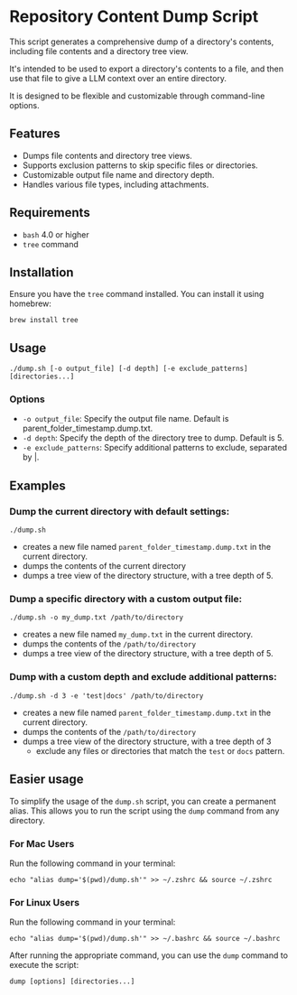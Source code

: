 # Repository Content Dump Script

This script generates a comprehensive dump of a directory's contents, including file contents and a directory tree view.

It's intended to be used to export a directory's contents to a file, and then use that file to give a LLM context over an entire directory.

It is designed to be flexible and customizable through command-line options.

## Features
- Dumps file contents and directory tree views.
- Supports exclusion patterns to skip specific files or directories.
- Customizable output file name and directory depth.
- Handles various file types, including attachments.

## Requirements
- `bash` 4.0 or higher
- `tree` command

## Installation
Ensure you have the `tree` command installed. You can install it using homebrew:
```
brew install tree
```

## Usage
```
./dump.sh [-o output_file] [-d depth] [-e exclude_patterns] [directories...]
```
### Options
- `-o output_file`: Specify the output file name. Default is parent_folder_timestamp.dump.txt.
- `-d depth`: Specify the depth of the directory tree to dump. Default is 5.
- `-e exclude_patterns`: Specify additional patterns to exclude, separated by |.

## Examples

### Dump the current directory with default settings:
```
./dump.sh
```
* creates a new file named `parent_folder_timestamp.dump.txt` in the current directory.
* dumps the contents of the current directory
* dumps a tree view of the directory structure, with a tree depth of 5.

### Dump a specific directory with a custom output file:
```
./dump.sh -o my_dump.txt /path/to/directory
```
* creates a new file named `my_dump.txt` in the current directory.
* dumps the contents of the `/path/to/directory`
* dumps a tree view of the directory structure, with a tree depth of 5.

### Dump with a custom depth and exclude additional patterns:
```
./dump.sh -d 3 -e 'test|docs' /path/to/directory
```
* creates a new file named `parent_folder_timestamp.dump.txt` in the current directory.
* dumps the contents of the `/path/to/directory`
* dumps a tree view of the directory structure, with a tree depth of 3
    * exclude any files or directories that match the `test` or `docs` pattern.


## Easier usage

To simplify the usage of the `dump.sh` script, you can create a permanent alias. This allows you to run the script using the `dump` command from any directory.

### For Mac Users
Run the following command in your terminal:
```
echo "alias dump='$(pwd)/dump.sh'" >> ~/.zshrc && source ~/.zshrc
```

### For Linux Users
Run the following command in your terminal:
```
echo "alias dump='$(pwd)/dump.sh'" >> ~/.bashrc && source ~/.bashrc
```

After running the appropriate command, you can use the `dump` command to execute the script:
```
dump [options] [directories...]
```
